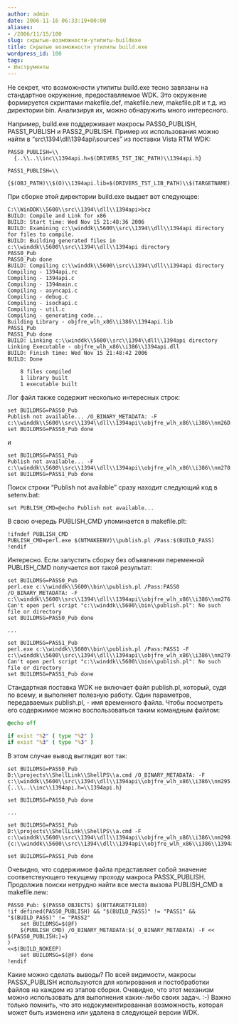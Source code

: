 ```yaml
---
author: admin
date: 2006-11-16 06:33:19+00:00
aliases:
- /2006/11/15/100
slug: скрытые-возможности-утилиты-buildexe
title: Скрытые возможности утилиты build.exe
wordpress_id: 100
tags:
- Инструменты
---
```


Не секрет, что возможности утилиты build.exe тесно завязаны на стандартное окружение, предоставляемое WDK. Это окружение формируется скриптами makefile.def, makefile.new, makefile.plt и т.д. из директории bin. Анализируя их, можно обнаружить много интересного. 

<!--more-->Например, build.exe поддерживает макросы PASS0_PUBLISH, PASS1_PUBLISH и PASS2_PUBLISH. Пример их использования можно найти в “src\1394\dll\1394api\sources” из поставки Vista RTM WDK:

```no-highlight
PASS0_PUBLISH=\\
  {..\\..\\inc\\1394api.h=$(DRIVERS_TST_INC_PATH)\\1394api.h}

PASS1_PUBLISH=\\
  {$(OBJ_PATH)\\$(O)\\1394api.lib=$(DRIVERS_TST_LIB_PATH)\\$(TARGETNAME).lib}
```

При сборке этой директории build.exe выдает вот следующее:

```no-highlight
C:\\WinDDK\\5600\\src\\1394\\dll\\1394api>bcz
BUILD: Compile and Link for x86
BUILD: Start time: Wed Nov 15 21:48:36 2006
BUILD: Examining c:\\winddk\\5600\\src\\1394\\dll\\1394api directory for files to compile.
BUILD: Building generated files in c:\\winddk\\5600\\src\\1394\\dll\\1394api directory
PASS0_Pub
PASS0_Pub done
BUILD: Compiling c:\\winddk\\5600\\src\\1394\\dll\\1394api directory
Compiling - 1394api.rc
Compiling - 1394api.c
Compiling - 1394main.c
Compiling - asyncapi.c
Compiling - debug.c
Compiling - isochapi.c
Compiling - util.c
Compiling - generating code...
Building Library - objfre_wlh_x86\\i386\\1394api.lib
PASS1_Pub
PASS1_Pub done
BUILD: Linking c:\\winddk\\5600\\src\\1394\\dll\\1394api directory
Linking Executable - objfre_wlh_x86\\i386\\1394api.dll
BUILD: Finish time: Wed Nov 15 21:48:42 2006
BUILD: Done

    8 files compiled
    1 library built
    1 executable built
```

Лог файл также содержит несколько интересных строк:

```no-highlight
set BUILDMSG=PASS0_Pub
Publish not available... /O_BINARY_METADATA: -F 
c:\\winddk\\5600\\src\\1394\\dll\\1394api\\objfre_wlh_x86\\i386\\nm26D.tmp
set BUILDMSG=PASS0_Pub done
```
и

```no-highlight
set BUILDMSG=PASS1_Pub
Publish not available... -F 
c:\\winddk\\5600\\src\\1394\\dll\\1394api\\objfre_wlh_x86\\i386\\nm270.tmp
set BUILDMSG=PASS1_Pub done
```

Поиск строки “Publish not available” сразу находит следующий код в setenv.bat:

```no-highlight
set PUBLISH_CMD=@echo Publish not available...
```

В свою очередь PUBLISH_CMD упоминается в makefile.plt:

```no-highlight
!ifndef PUBLISH_CMD
PUBLISH_CMD=perl.exe $(NTMAKEENV)\\publish.pl /Pass:$(BUILD_PASS)
!endif
```

Интересно. Если запустить сборку без объявления переменной PUBLISH_CMD получается вот такой результат:

```no-highlight
set BUILDMSG=PASS0_Pub
perl.exe c:\\winddk\\5600\\bin\\publish.pl /Pass:PASS0 /O_BINARY_METADATA: -F
c:\\winddk\\5600\\src\\1394\\dll\\1394api\\objfre_wlh_x86\\i386\\nm276.tmp
Can't open perl script "c:\\winddk\\5600\\bin\\publish.pl": No such file or directory
set BUILDMSG=PASS0_Pub done

...

set BUILDMSG=PASS1_Pub
perl.exe c:\\winddk\\5600\\bin\\publish.pl /Pass:PASS1 -F
c:\\winddk\\5600\\src\\1394\\dll\\1394api\\objfre_wlh_x86\\i386\\nm279.tmp
Can't open perl script "c:\\winddk\\5600\\bin\\publish.pl": No such file or directory
set BUILDMSG=PASS1_Pub done
```

Стандартная поставка WDK не включает файл publish.pl, который, судя по всему, и выполняет полезную работу. Один параметров, передаваемых publish.pl, - имя временного файла. Чтобы посмотреть его содержимое можно воспользоваться таким командным файлом:

```cmd
@echo off

if exist "%2" ( type "%2" )
if exist "%3" ( type "%3" )
```

В этом случае вывод выглядит вот так:

```no-highlight
set BUILDMSG=PASS0_Pub
D:\\projects\\ShellLink\\ShellPS\\a.cmd /O_BINARY_METADATA: -F
c:\\winddk\\5600\\src\\1394\\dll\\1394api\\objfre_wlh_x86\\i386\\nm295.tmp
{..\\..\\inc\\1394api.h=\\1394api.h}

set BUILDMSG=PASS0_Pub done

...

set BUILDMSG=PASS1_Pub
D:\\projects\\ShellLink\\ShellPS\\a.cmd -F
c:\\winddk\\5600\\src\\1394\\dll\\1394api\\objfre_wlh_x86\\i386\\nm298.tmp
{c:\\winddk\\5600\\src\\1394\\dll\\1394api\\objfre_wlh_x86\\i386\\1394api.lib=\\1394API.lib}

set BUILDMSG=PASS1_Pub done
```

Очевидно, что содержимое файла представляет собой значение соответствующего текущему проходу макроса PASSX_PUBLISH. Продолжив поиски нетрудно найти все места вызова PUBLISH_CMD в makefile.new:

```no-highlight
PASS0_Pub: $(PASS0_OBJECTS) $(NTTARGETFILE0)
!if defined(PASS0_PUBLISH) && "$(BUILD_PASS)" != "PASS1" && "$(BUILD_PASS)" != "PASS2"
    set BUILDMSG=$(@F)
    $(PUBLISH_CMD) /O_BINARY_METADATA:$(_O_BINARY_METADATA) -F <<
$(PASS0_PUBLISH:}=}
)
<<$(BUILD_NOKEEP)
    set BUILDMSG=$(@F) done
!endif
```

Какие можно сделать выводы? По всей видимости, макросы PASSX_PUBLISH используются для копирования и постобработки файлов на каждом из этапов сборки. Очевидно, что этот механизм можно использовать для выполнения каких-либо своих задач. :-) Важно только помнить, что это недокументированная возможность, которая может быть изменена или удалена в следующей версии WDK.
